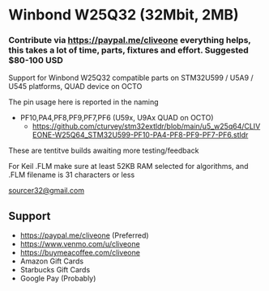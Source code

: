 # Winbond W25Q32 (32Mbit, 2MB)
### Contribute via   https://paypal.me/cliveone  everything helps, this takes a lot of time, parts, fixtures and effort. Suggested $80-100 USD

Support for Winbond W25Q32 compatible parts on STM32U599 / U5A9 / U545 platforms, QUAD device on OCTO

The pin usage here is reported in the naming

  *  PF10,PA4,PF8,PF9,PF7,PF6  (U59x, U9Ax QUAD on OCTO)  
     *  https://github.com/cturvey/stm32extldr/blob/main/u5_w25q64/CLIVEONE-W25Q64_STM32U599-PF10-PA4-PF8-PF9-PF7-PF6.stldr

These are tentitve builds awaiting more testing/feedback

For Keil .FLM make sure at least 52KB RAM selected for algorithms, and .FLM filename is 31 characters or less

 sourcer32@gmail.com
 
##  Support
 
  *  https://paypal.me/cliveone (Preferred)
  *  https://www.venmo.com/u/cliveone
  *  https://buymeacoffee.com/cliveone
  *  Amazon Gift Cards
  *  Starbucks Gift Cards
  *  Google Pay (Probably) 
